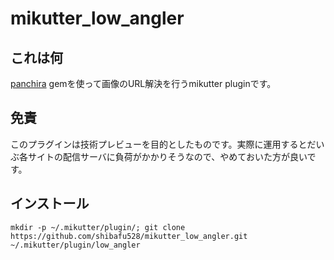 mikutter_low_angler
====

## これは何
[panchira](https://rubygems.org/gems/panchira) gemを使って画像のURL解決を行うmikutter pluginです。

## 免責
このプラグインは技術プレビューを目的としたものです。実際に運用するとだいぶ各サイトの配信サーバに負荷がかかりそうなので、やめておいた方が良いです。

## インストール
```
mkdir -p ~/.mikutter/plugin/; git clone https://github.com/shibafu528/mikutter_low_angler.git ~/.mikutter/plugin/low_angler
```
